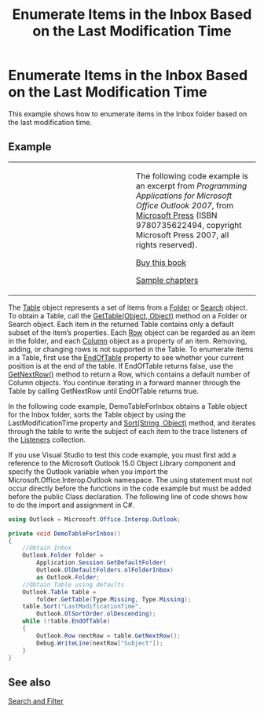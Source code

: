 ﻿---
title: 'Enumerate Items in the Inbox Based on the Last Modification Time'
TOCTitle: 'Enumerate Items in the Inbox Based on the Last Modification Time'
ms:assetid: 93a25143-def6-4832-bac2-3744558c2736
ms:mtpsurl: https://msdn.microsoft.com/en-us/library/Ff184626(v=office.15)
ms:contentKeyID: 55119920
ms.date: 07/24/2014
mtps_version: v=office.15


---

# Enumerate Items in the Inbox Based on the Last Modification Time

This example shows how to enumerate items in the Inbox folder based on the last modification time.

## Example

<table>
<colgroup>
<col style="width: 50%" />
<col style="width: 50%" />
</colgroup>
<tbody>
<tr class="odd">
<td><p></p></td>
<td><p>The following code example is an excerpt from <em>Programming Applications for Microsoft Office Outlook 2007</em>, from <a href="http://www.microsoft.com/learning/books/default.mspx">Microsoft Press</a> (ISBN 9780735622494, copyright Microsoft Press 2007, all rights reserved).</p>
<p><a href="http://www.amazon.com/gp/product/0735622493?ie=utf8%26tag=msmsdn-20%26linkcode=as2%26camp=1789%26creative=9325%26creativeasin=0735622493">Buy this book</a></p>
<p><a href="https://msdn.microsoft.com/en-us/library/cc513844(v=office.15)">Sample chapters</a></p></td>
</tr>
</tbody>
</table>


The [Table](https://msdn.microsoft.com/en-us/library/bb652856\(v=office.15\)) object represents a set of items from a [Folder](https://msdn.microsoft.com/en-us/library/bb645774\(v=office.15\)) or [Search](https://msdn.microsoft.com/en-us/library/bb612611\(v=office.15\)) object. To obtain a Table, call the [GetTable(Object, Object)](https://msdn.microsoft.com/en-us/library/bb612592\(v=office.15\)) method on a Folder or Search object. Each item in the returned Table contains only a default subset of the item’s properties. Each [Row](https://msdn.microsoft.com/en-us/library/bb610126\(v=office.15\)) object can be regarded as an item in the folder, and each [Column](https://msdn.microsoft.com/en-us/library/bb609646\(v=office.15\)) object as a property of an item. Removing, adding, or changing rows is not supported in the Table. To enumerate items in a Table, first use the [EndOfTable](https://msdn.microsoft.com/en-us/library/bb647715\(v=office.15\)) property to see whether your current position is at the end of the table. If EndOfTable returns false, use the [GetNextRow()](https://msdn.microsoft.com/en-us/library/bb609740\(v=office.15\)) method to return a Row, which contains a default number of Column objects. You continue iterating in a forward manner through the Table by calling GetNextRow until EndOfTable returns true.

In the following code example, DemoTableForInbox obtains a Table object for the Inbox folder, sorts the Table object by using the LastModificationTime property and [Sort(String, Object)](https://msdn.microsoft.com/en-us/library/bb652667\(v=office.15\)) method, and iterates through the table to write the subject of each item to the trace listeners of the [Listeners](http://msdn.microsoft.com/en-us/library/system.diagnostics.debug.listeners.aspx) collection.

If you use Visual Studio to test this code example, you must first add a reference to the Microsoft Outlook 15.0 Object Library component and specify the Outlook variable when you import the Microsoft.Office.Interop.Outlook namespace. The using statement must not occur directly before the functions in the code example but must be added before the public Class declaration. The following line of code shows how to do the import and assignment in C\#.

```csharp
using Outlook = Microsoft.Office.Interop.Outlook;
```

```csharp
private void DemoTableForInbox()
{
    //Obtain Inbox
    Outlook.Folder folder =
        Application.Session.GetDefaultFolder(
        Outlook.OlDefaultFolders.olFolderInbox)
        as Outlook.Folder;
    //Obtain Table using defaults
    Outlook.Table table =
        folder.GetTable(Type.Missing, Type.Missing);
    table.Sort("LastModificationTime",
        Outlook.OlSortOrder.olDescending);
    while (!table.EndOfTable)
    {
        Outlook.Row nextRow = table.GetNextRow();
        Debug.WriteLine(nextRow["Subject"]);
    }
}
```

## See also



[Search and Filter](search-and-filter.md)

